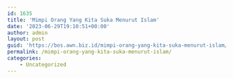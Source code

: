 ```yaml
---
id: 1635
title: 'Mimpi Orang Yang Kita Suka Menurut Islam'
date: '2023-06-29T19:10:51+00:00'
author: admin
layout: post
guid: 'https://bos.awn.biz.id/mimpi-orang-yang-kita-suka-menurut-islam/'
permalink: /mimpi-orang-yang-kita-suka-menurut-islam/
categories:
    - Uncategorized
---
```


